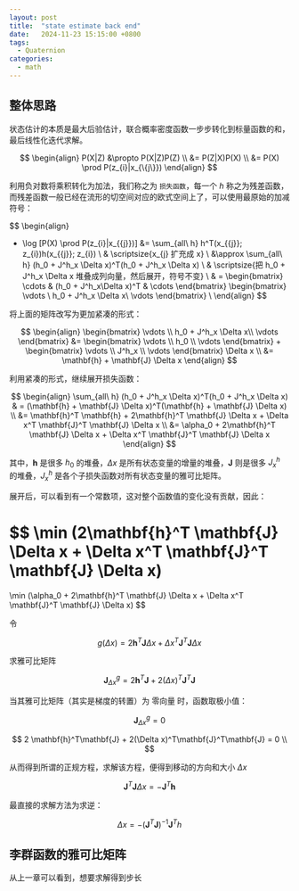 ```yaml
---
layout: post
title:  "state estimate back end"
date:   2024-11-23 15:15:00 +0800
tags: 
  - Quaternion
categories:
  - math
---
```


## 整体思路

状态估计的本质是最大后验估计，联合概率密度函数一步步转化到标量函数的和，最后线性化迭代求解。

$$
\begin{align}
P(X|Z) &\propto P(X|Z)P(Z) \\
&= P(Z|X)P(X) \\
&= P(X) \prod P(z_{i}|x_{\{j\}}) 
\end{align}
$$

利用负对数将乘积转化为加法，我们称之为 `损失函数`，每一个 $h$ 称之为残差函数，而残差函数一般已经在流形的切空间对应的欧式空间上了，可以使用最原始的加减符号：

$$
\begin{align}
- \log [P(X) \prod P(z_{i}|x_{\{j\}})] 
&= \sum_{all\ h} h^T(x_{\{j\}}; z_{i})h(x_{\{j\}}; z_{i}) \\
& \scriptsize{x_{j} 扩充成 x} \\
&\approx \sum_{all\ h} (h_0 + J^h_x \Delta x)^T(h_0 + J^h_x \Delta x) \\
& \scriptsize{把 h_0 + J^h_x \Delta x 堆叠成列向量，然后展开，符号不变} \\
& = 
\begin{bmatrix}
\cdots & (h_0 + J^h_x\Delta x)^T & \cdots
\end{bmatrix} 
\begin{bmatrix}
\vdots \\
h_0 + J^h_x \Delta x\\
\vdots
\end{bmatrix} \\
\end{align}
$$

将上面的矩阵改写为更加紧凑的形式：

$$
\begin{align}
\begin{bmatrix}
\vdots \\
h_0 + J^h_x \Delta x\\
\vdots
\end{bmatrix}
&=  
\begin{bmatrix}
\vdots \\
h_0 \\
\vdots
\end{bmatrix}
+
\begin{bmatrix}
\vdots \\
J^h_x \\
\vdots
\end{bmatrix}
\Delta x \\
&= \mathbf{h} + \mathbf{J} \Delta x
\end{align}
$$

利用紧凑的形式，继续展开损失函数：

$$
\begin{align}
\sum_{all\ h} (h_0 + J^h_x \Delta x)^T(h_0 + J^h_x \Delta x) 
& = (\mathbf{h} + \mathbf{J} \Delta x)^T(\mathbf{h} + \mathbf{J} \Delta x) \\
&= \mathbf{h}^T \mathbf{h} + 2\mathbf{h}^T \mathbf{J} \Delta x + \Delta x^T \mathbf{J}^T \mathbf{J} \Delta x \\
&= \alpha_0 + 2\mathbf{h}^T \mathbf{J} \Delta x + \Delta x^T \mathbf{J}^T \mathbf{J} \Delta x
\end{align}
$$

其中，$\mathbf{h}$ 是很多 $h_0$ 的堆叠，$\Delta x$ 是所有状态变量的增量的堆叠，$\mathbf{J}$ 则是很多 $J^h_x$ 的堆叠，$J^h_x$ 是各个子损失函数对所有状态变量的雅可比矩阵。

展开后，可以看到有一个常数项，这对整个函数值的变化没有贡献，因此：

$$
\min (2\mathbf{h}^T \mathbf{J} \Delta x + \Delta x^T \mathbf{J}^T \mathbf{J} \Delta x)
=
\min (\alpha_0 + 2\mathbf{h}^T \mathbf{J} \Delta x + \Delta x^T \mathbf{J}^T \mathbf{J} \Delta x) 
$$

令  

$$
g(\Delta x) = 2\mathbf{h}^T \mathbf{J} \Delta x + \Delta x^T \mathbf{J}^T \mathbf{J} \Delta x 
$$

求雅可比矩阵

$$
\mathbf{J}^g_{\Delta x}  = 2 \mathbf{h}^T\mathbf{J} + 2(\Delta x)^T\mathbf{J}^T\mathbf{J}
$$

当其雅可比矩阵（其实是梯度的转置）为 零向量 时，函数取极小值：

$$\mathbf{J}^g_{\Delta x}= 0$$

$$
2 \mathbf{h}^T\mathbf{J} + 2(\Delta x)^T\mathbf{J}^T\mathbf{J} = 0 \\
$$

从而得到所谓的正规方程，求解该方程，便得到移动的方向和大小 $\Delta x$

$$
\mathbf{J}^T\mathbf{J}\Delta x = -\mathbf{J}^T\mathbf{h}
$$

最直接的求解方法为求逆：

$$
\Delta x = -(\mathbf{J}^T\mathbf{J})^{-1}\mathbf{J}^T\mathbf{}h
$$


## 李群函数的雅可比矩阵

从上一章可以看到，想要求解得到步长

